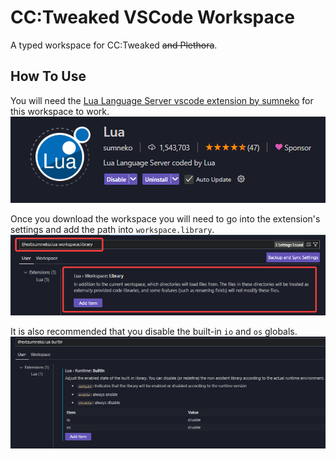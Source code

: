 # CC:Tweaked VSCode Workspace
 A typed workspace for CC:Tweaked ~~and Plethora~~.

## How To Use
You will need the [Lua Language Server vscode extension by sumneko](https://marketplace.visualstudio.com/items?itemName=sumneko.lua) for this workspace to work.
![vscodeExtension](images/extension.png)

Once you download the workspace you will need to go into the extension's settings and add the path into `workspace.library`.
![extensionSettings](images/settings.png)

It is also recommended that you disable the built-in `io` and `os` globals.
![disableSettings](images/builtin.png)